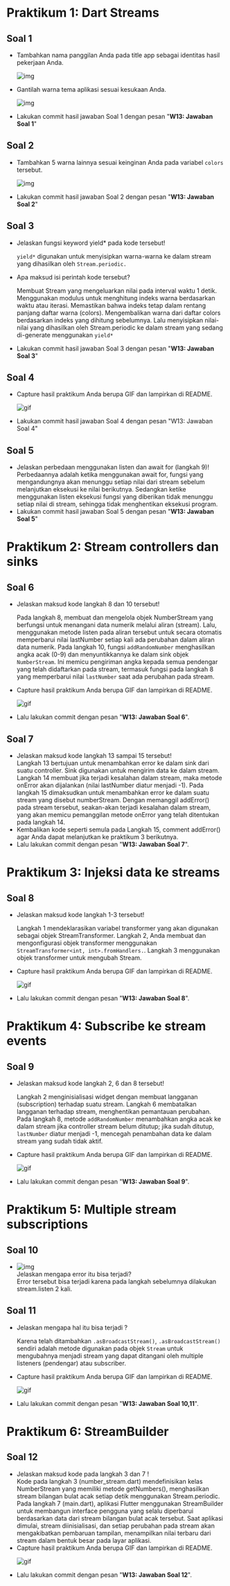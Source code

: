 # Praktikum 1: Dart Streams

## Soal 1
<ul>
<li>Tambahkan nama panggilan Anda pada title app sebagai identitas hasil pekerjaan Anda.

![img](docs/images/soal1_1.png)
</li>
<li>Gantilah warna tema aplikasi sesuai kesukaan Anda.

![img](docs/images/soal1_2.png)
</li>
<li>Lakukan commit hasil jawaban Soal 1 dengan pesan "<b>W13: Jawaban Soal 1</b>"</li>
</ul>

## Soal 2
<ul>
<li>

Tambahkan 5 warna lainnya sesuai keinginan Anda pada variabel `colors` tersebut.

![img](docs/images/soal2.png)
</li>
<li>
Lakukan commit hasil jawaban Soal 2 dengan pesan "<b>W13: Jawaban Soal 2</b>"
</li>
</ul>

## Soal 3
<ul>
<li>
Jelaskan fungsi keyword yield* pada kode tersebut!</br>

`yield*` digunakan untuk menyisipkan warna-warna ke dalam stream yang dihasilkan oleh `Stream.periodic.`
</li>
<li>Apa maksud isi perintah kode tersebut?</br>

Membuat Stream yang mengeluarkan nilai pada interval waktu 1 detik. Menggunakan modulus untuk menghitung indeks warna berdasarkan waktu atau iterasi. Memastikan bahwa indeks tetap dalam rentang panjang daftar warna (colors). Mengembalikan warna dari daftar colors berdasarkan indeks yang dihitung sebelumnya. Lalu menyisipkan nilai-nilai yang dihasilkan oleh Stream.periodic ke dalam stream yang sedang di-generate menggunakan `yield*`
</li>
<li>Lakukan commit hasil jawaban Soal 3 dengan pesan "<b>W13: Jawaban Soal 3</b>"</li>

</ul>

## Soal 4
<ul>
<li>Capture hasil praktikum Anda berupa GIF dan lampirkan di README.</br>

![gif](docs/gif/soal4.gif)
</li>
<li>Lakukan commit hasil jawaban Soal 4 dengan pesan "W13: Jawaban Soal 4"</li>
</ul>

## Soal 5
<ul>
<li>Jelaskan perbedaan menggunakan listen dan await for (langkah 9)!</br>
Perbedaannya adalah ketika menggunakan await for, fungsi yang mengandungnya akan menunggu setiap nilai dari stream sebelum melanjutkan eksekusi ke nilai berikutnya. Sedangkan ketike menggunakan listen eksekusi fungsi yang diberikan tidak menunggu setiap nilai di stream, sehingga tidak menghentikan eksekusi program.
</li>
<li>Lakukan commit hasil jawaban Soal 5 dengan pesan "<b>W13: Jawaban Soal 5</b>"</li>
</ul>

# Praktikum 2: Stream controllers dan sinks

## Soal 6
<ul>
<li>Jelaskan maksud kode langkah 8 dan 10 tersebut!</br>

Pada langkah 8, membuat dan mengelola objek NumberStream yang berfungsi untuk menangani data numerik melalui aliran (stream). Lalu, menggunakan metode listen pada aliran tersebut untuk secara otomatis memperbarui nilai lastNumber setiap kali ada perubahan dalam aliran data numerik. Pada langkah 10, fungsi `addRandomNumber` menghasilkan angka acak (0-9) dan menyuntikkannya ke dalam sink objek `NumberStream`. Ini memicu pengiriman angka kepada semua pendengar yang telah didaftarkan pada stream, termasuk fungsi pada langkah 8 yang memperbarui nilai `lastNumber` saat ada perubahan pada stream.
</li>
<li>
Capture hasil praktikum Anda berupa GIF dan lampirkan di README.</br>

![gif](docs/gif/soal6.gif)
</li>
<li>Lalu lakukan commit dengan pesan "<b>W13: Jawaban Soal 6</b>".
</ul>

## Soal 7
<ul><li>
Jelaskan maksud kode langkah 13 sampai 15 tersebut!</br>
Langkah 13 bertujuan untuk menambahkan error ke dalam sink dari suatu controller. Sink digunakan untuk mengirim data ke dalam stream. Langkah 14 membuat jika terjadi kesalahan dalam stream, maka metode onError akan dijalankan (nilai lastNumber diatur menjadi -1). Pada langkah 15 dimaksudkan untuk menambahkan error ke dalam suatu stream yang disebut numberStream. Dengan memanggil addError() pada stream tersebut, seakan-akan terjadi kesalahan dalam stream, yang akan memicu pemanggilan metode onError yang telah ditentukan pada langkah 14.
</li>
<li>Kembalikan kode seperti semula pada Langkah 15, comment addError() agar Anda dapat melanjutkan ke praktikum 3 berikutnya.</li>
<li>Lalu lakukan commit dengan pesan "<b>W13: Jawaban Soal 7</b>".</li>
</ul>

# Praktikum 3: Injeksi data ke streams
## Soal 8
<ul>
<li>Jelaskan maksud kode langkah 1-3 tersebut!
</br>

Langkah 1 mendeklarasikan variabel transformer yang akan digunakan sebagai objek StreamTransformer. Langkah 2, Anda membuat dan mengonfigurasi objek transformer menggunakan `StreamTransformer<int, int>.fromHandlers.`. Langkah 3 menggunakan objek transformer untuk mengubah Stream. 
</li>
<li>Capture hasil praktikum Anda berupa GIF dan lampirkan di README.</br>

![gif](docs/gif/soal8.gif)
</li>
<li>Lalu lakukan commit dengan pesan "<b>W13: Jawaban Soal 8</b>".</li>
</ul>

# Praktikum 4: Subscribe ke stream events
## Soal 9
<ul>
<li>Jelaskan maksud kode langkah 2, 6 dan 8 tersebut!</br>

Langkah 2 menginisialisasi widget dengan membuat langganan (subscription) terhadap suatu stream. Langkah 6 membatalkan langganan terhadap stream, menghentikan pemantauan perubahan. Pada langkah 8, metode `addRandomNumber` menambahkan angka acak ke dalam stream jika controller stream belum ditutup; jika sudah ditutup, `lastNumber` diatur menjadi -1, mencegah penambahan data ke dalam stream yang sudah tidak aktif.
</li>
<li>Capture hasil praktikum Anda berupa GIF dan lampirkan di README.</br>

![gif](docs/gif/soal9.gif)
</li>
<li>Lalu lakukan commit dengan pesan "<b>W13: Jawaban Soal 9</b>".</li>
</ul>

# Praktikum 5: Multiple stream subscriptions
## Soal 10
<ul><li>

![img](docs/images/soal10.jpg)</br>
Jelaskan mengapa error itu bisa terjadi?</br>
Error tersebut bisa terjadi karena pada langkah sebelumnya dilakukan stream.listen 2 kali.
</li></ul>

## Soal 11
<ul>
<li>Jelaskan mengapa hal itu bisa terjadi ?</br>

Karena telah ditambahkan `.asBroadcastStream()`, `.asBroadcastStream()` sendiri adalah metode digunakan pada objek `Stream` untuk mengubahnya menjadi stream yang dapat ditangani oleh multiple listeners (pendengar) atau subscriber.  
</li>
<li>Capture hasil praktikum Anda berupa GIF dan lampirkan di README.</br>

![gif](docs/gif/soal11.gif)
</li>
<li>Lalu lakukan commit dengan pesan "<b>W13: Jawaban Soal 10,11</b>".</li>
</ul>

# Praktikum 6: StreamBuilder
## Soal 12
<ul>
<li>Jelaskan maksud kode pada langkah 3 dan 7 !</br>
Kode pada langkah 3 (number_stream.dart) mendefinisikan kelas NumberStream yang memiliki metode getNumbers(), menghasilkan stream bilangan bulat acak setiap detik menggunakan Stream.periodic. Pada langkah 7 (main.dart), aplikasi Flutter menggunakan StreamBuilder untuk membangun interface pengguna yang selalu diperbarui berdasarkan data dari stream bilangan bulat acak tersebut. Saat aplikasi dimulai, stream diinisialisasi, dan setiap perubahan pada stream akan mengakibatkan pembaruan tampilan, menampilkan nilai terbaru dari stream dalam bentuk besar pada layar aplikasi.
</li>
<li>Capture hasil praktikum Anda berupa GIF dan lampirkan di README.</br>

![gif](docs/gif/soal12.gif)
</li>
<li>Lalu lakukan commit dengan pesan "<b>W13: Jawaban Soal 12</b>".</li>
</ul>